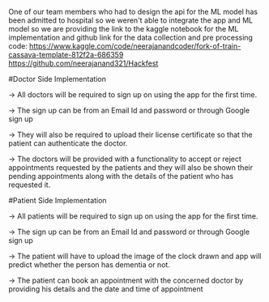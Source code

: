 One of our team members who had to design the api for the ML model has been admitted to hospital so we weren't able to integrate the app and ML model so we are providing the link to the kaggle notebook for the ML implementation and github link for the data collection and pre processing code: 
https://www.kaggle.com/code/neerajanandcoder/fork-of-train-cassava-template-812f2a-686359
https://github.com/neerajanand321/Hackfest


#Doctor Side Implementation

-> All doctors will be required to sign up on using the app for the first     time.

-> The sign up can be from an Email Id and password or through Google sign up

-> They will also be required to upload their license certificate so that the patient can authenticate the doctor.

-> The doctors will be provided with a functionality to accept or reject appointments requested by the patients and they will also be shown their pending appointments along with the details of the patient who has requested it.

#Patient Side Implementation

-> All patients will be required to sign up on using the app for the first time.

-> The sign up can be from an Email Id and password or through Google sign up

-> The patient will have to upload the image of the clock drawn and app will predict whether the person has dementia or not.

-> The patient can book an appointment with the concerned doctor by providing his details and the date and time of appointment

